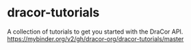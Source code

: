 # dracor-tutorials
A collection of tutorials to get you started with the DraCor API.
https://mybinder.org/v2/gh/dracor-org/dracor-tutorials/master
